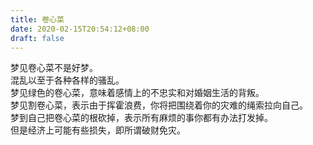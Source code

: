 ```yaml
---
title: 卷心菜
date: 2020-02-15T20:54:12+08:00
draft: false
---
```


梦见卷心菜不是好梦。<br>
混乱以至于各种各样的骚乱。<br>
梦见绿色的卷心菜，意味着感情上的不忠实和对婚姻生活的背叛。<br>
梦见割卷心菜，表示由于挥霍浪费，你将把围绕着你的灾难的绳索拉向自己。<br>
梦到自己把卷心菜的根砍掉，表示所有麻烦的事你都有办法打发掉。<br>
但是经济上可能有些损失，即所谓破财免灾。<br>
